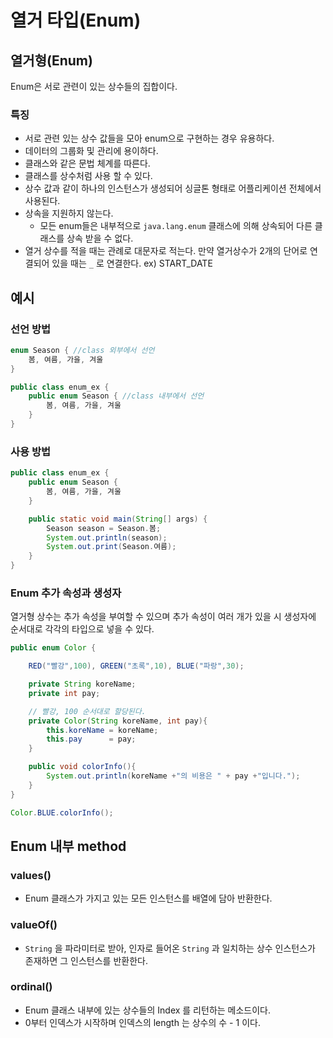 # **열거 타입(Enum)**

## **열거형(Enum)**

Enum은 서로 관련이 있는 상수들의 집합이다.

### 특징

- 서로 관련 있는 상수 값들을 모아 enum으로 구현하는 경우 유용하다.
- 데이터의 그룹화 및 관리에 용이하다.
- 클래스와 같은 문법 체계를 따른다.
- 클래스를 상수처럼 사용 할 수 있다.
- 상수 값과 같이 하나의 인스턴스가 생성되어 싱글톤 형태로 어플리케이션 전체에서 사용된다.
- 상속을 지원하지 않는다.
  - 모든 enum들은 내부적으로 `java.lang.enum` 클래스에 의해 상속되어 다른 클래스를 상속 받을 수 없다.
- 열거 상수를 적을 때는 관례로 대문자로 적는다. 만약 열거상수가 2개의 단어로 연결되어 있을 때는 `_` 로 연결한다. ex) START_DATE

## 예시

### 선언 방법

```java
enum Season { //class 외부에서 선언
    봄, 여름, 가을, 겨울
}

public class enum_ex {
	public enum Season { //class 내부에서 선언
        봄, 여름, 가을, 겨울
    }
}
```

### 사용 방법

```java
public class enum_ex {
    public enum Season {
	    봄, 여름, 가을, 겨울
    }

    public static void main(String[] args) {
        Season season = Season.봄;
        System.out.println(season);
        System.out.print(Season.여름);
    }
}
```

### **Enum 추가 속성과 생성자**

열거형 상수는 추가 속성을 부여할 수 있으며 추가 속성이 여러 개가 있을 시 생성자에 순서대로 각각의 타입으로 넣을 수 있다.

```java
public enum Color {

    RED("빨강",100), GREEN("초록",10), BLUE("파랑",30);

    private String koreName;
    private int pay;

    // 빨강, 100 순서대로 할당된다.
    private Color(String koreName, int pay){
        this.koreName = koreName;
        this.pay      = pay;
    }

    public void colorInfo(){
        System.out.println(koreName +"의 비용은 " + pay +"입니다.");
    }
}

Color.BLUE.colorInfo();
```

## Enum 내부 method

### values()

- Enum 클래스가 가지고 있는 모든 인스턴스를 배열에 담아 반환한다.

### valueOf()

- `String` 을 파라미터로 받아, 인자로 들어온 `String` 과 일치하는 상수 인스턴스가 존재하면 그 인스턴스를 반환한다.

### ordinal()

- Enum 클래스 내부에 있는 상수들의 Index 를 리턴하는 메소드이다.
- 0부터 인덱스가 시작하며 인덱스의 length 는 상수의 수 - 1 이다.
